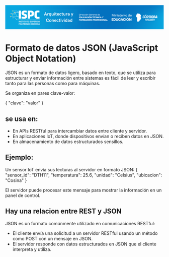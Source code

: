 ![Carátula](../../E%20assets/caratula.png)

# Formato de datos JSON (JavaScript Object Notation)


JSON es un formato de datos ligero, basado en texto, que se utiliza para estructurar y enviar información entre sistemas es fácil de leer y escribir tanto para las personas como para máquinas.

Se organiza en pares clave-valor:  

{
  "clave": "valor"
}


## se usa en:
- En APIs RESTful para intercambiar datos entre cliente y servidor.
- En aplicaciones IoT, donde dispositivos envían o reciben datos en JSON.
- En almacenamiento de datos estructurados sensillos.

## Ejemplo:
Un sensor IoT envía sus lecturas al servidor en formato JSON:
{
  "sensor_id": "DTH11",
  "temperatura": 25.6,
  "unidad": "Celsius",
  "ubicacion": "Cosina"
}


El servidor puede procesar este mensaje para mostrar la información en un panel de control.

## Hay una relacion entre REST y JSON
JSON es un formato comúnmente utilizado en comunicaciones RESTful:
- El cliente envía una solicitud a un servidor RESTful usando un método como POST con un mensaje en JSON.
- El servidor responde con datos estructurados en JSON que el cliente interpreta y utiliza.
